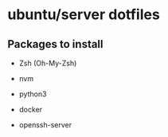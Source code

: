 # ubuntu/server dotfiles

## Packages to install

- Zsh (Oh-My-Zsh)

- nvm

- python3

- docker

- openssh-server